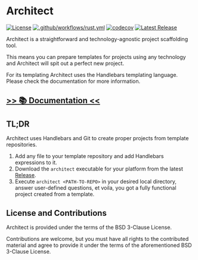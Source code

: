 # Architect

[![License][license-badge]][license-url]
[![.github/workflows/rust.yml][build-badge]][workflow-url]
[![codecov][codecov-badge]][codecov-url]
[![Latest Release][release-badge]][release-url]

[license-badge]: https://img.shields.io/github/license/v47-io/architect-rs

[license-url]: https://github.com/v47-io/architect-rs/blob/master/LICENSE

[build-badge]: https://github.com/v47-io/architect-rs/actions/workflows/tests.yml/badge.svg

[workflow-url]: https://github.com/v47-io/architect-rs/actions/workflows/tests.yml

[codecov-badge]: https://codecov.io/gh/v47-io/architect-rs/branch/master/graph/badge.svg?token=FDASC57M7H

[codecov-url]: https://codecov.io/gh/v47-io/architect-rs

[release-badge]: https://img.shields.io/github/v/release/v47-io/architect-rs?include_prereleases

[release-url]: https://github.com/v47-io/architect-rs/releases

Architect is a straightforward and technology-agnostic project scaffolding tool.

This means you can prepare templates for projects using any technology and Architect will spit out a perfect new
project.

For its templating Architect uses the Handlebars templating language. Please check the documentation for more
information.

## [&gt;&gt; 📚 Documentation &lt;&lt;](https://v47-io.github.io/architect-rs/)

## TL;DR

Architect uses Handlebars and Git to create proper projects from template repositories.

1. Add any file to your template repository and add Handlebars expressions to it.
2. Download the `architect` executable for your platform from the
   latest [Release](https://github.com/v47-io/architect-rs/releases).
3. Execute `architect <PATH-TO-REPO>` in your desired local directory, answer user-defined questions, et voila, you got
   a fully functional project created from a template.

## License and Contributions

Architect is provided under the terms of the BSD 3-Clause License.

Contributions are welcome, but you must have all rights to the contributed material and agree to provide it under the
terms of the aforementioned BSD 3-Clause License.
